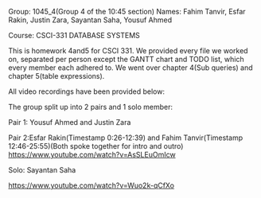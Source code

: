 Group: 1045_4(Group 4 of the 10:45 section) Names: Fahim Tanvir, Esfar Rakin, Justin Zara, Sayantan Saha, Yousuf Ahmed

Course: CSCI-331 DATABASE SYSTEMS

This is homework 4and5 for CSCI 331. We provided every file we worked on, separated per person except the GANTT chart and TODO list, which every member each adhered to. We went over chapter 4(Sub queries) and chapter 5(table expressions). 

All video recordings have been provided below:

The group split up into 2 pairs and 1 solo member:

Pair 1: Yousuf Ahmed and Justin Zara

Pair 2:Esfar Rakin(Timestamp 0:26-12:39) and Fahim Tanvir(Timestamp 12:46-25:55)(Both spoke together for intro and outro)
https://www.youtube.com/watch?v=AsSLEuOmIcw


Solo: Sayantan Saha

 https://www.youtube.com/watch?v=Wuo2k-qCfXo
